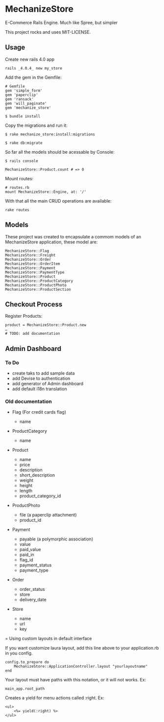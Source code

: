 # MechanizeStore


E-Commerce Rails Engine. Much like Spree, but simpler

This project rocks and uses MIT-LICENSE.

## Usage

Create new rails 4.0 app
	
	rails _4.0.4_ new my_store
	
Add the gem in the Gemfile:

	# Gemfile
	gem 'simple_form'
	gem 'paperclip'
	gem 'ransack'
	gem 'will_paginate'
	gem 'mechanize_store'

	$ bundle install


Copy the migrations and run it:

    $ rake mechanize_store:install:migrations
    
    $ rake db:migrate

So far all the models should be acessable by Console:

	$ rails console
	
	MechanizeStore::Product.count # => 0
	

Mount routes:

	# routes.rb
	mount MechanizeStore::Engine, at: '/'
	
With that all the main CRUD operations are available:

	rake routes


## Models

These project was created to encapsulate a commom models of an MechanizeStore application, these model are:

	MechanizeStore::Flag
	MechanizeStore::Freight
	MechanizeStore::Order
	MechanizeStore::OrderItem
	MechanizeStore::Payment
	MechanizeStore::PaymentType
	MechanizeStore::Product
	MechanizeStore::ProductCategory
	MechanizeStore::ProductPhoto
	MechanizeStore::ProductSection	
	
	
## Checkout Process

Register Products:

	product = MechanizeStore::Product.new
	…
	# TODO: add documentation
	

## Admin Dashboard
	


### To Do

* create taks to add sample data
* add Devise to authentication
* add generator of Admin dashboard
* add default i18n translation

### Old documentation
	
* Flag (For credit cards flag)
	- name
	
* ProductCategory
    - name

* Product
    - name
    - price
    - description
    - short_description
    - weight
    - height
    - length
    - product_category_id

* ProductPhoto
    - file (a paperclip attachment)
    - product_id

* Payment
    - payable (a polymorphic association)
    - value
    - paid_value
    - paid_in
    - flag_id
    - payment_status
    - payment_type

* Order
    - order_status
    - store
    - delivery_date

* Store
    - name
    - url 
    - key


	

= Using custom layouts in default interface

If you want customize laura layout, add this line above to your application.rb in you config.

	config.to_prepare do
        MechanizeStore::ApplicationController.layout "yourlayoutname"
    end

Your layout must have paths with this notation, or it will not works. Ex:

    main_app.root_path

Creates a yield for menu actions called :right. Ex:
    
    <ul>
        <%= yield(:right) %>
    </ul>